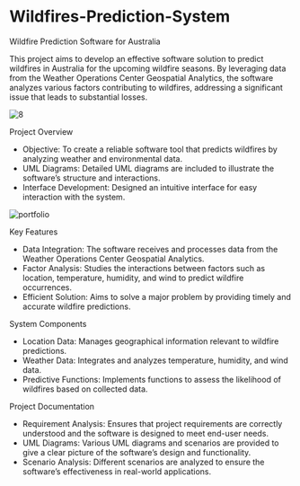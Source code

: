 # Wildfires-Prediction-System

Wildfire Prediction Software for Australia

This project aims to develop an effective software solution to predict wildfires in Australia for the upcoming wildfire seasons. By leveraging data from the Weather Operations Center Geospatial Analytics, the software analyzes various factors contributing to wildfires, addressing a significant issue that leads to substantial losses.

![8](https://github.com/Reemaharbi/Wildfires-Prediction-System/assets/97175030/947f1a04-d490-4b44-b3ad-b2d2bad90d14)

Project Overview
- Objective: To create a reliable software tool that predicts wildfires by analyzing weather and environmental data.
- UML Diagrams: Detailed UML diagrams are included to illustrate the software’s structure and interactions.
- Interface Development: Designed an intuitive interface for easy interaction with the system.

![portfolio](https://github.com/Reemaharbi/Wildfires-Prediction-System/assets/97175030/0c553ca0-66e6-4233-9767-624a9d91ecc4)

Key Features
- Data Integration: The software receives and processes data from the Weather Operations Center Geospatial Analytics.
- Factor Analysis: Studies the interactions between factors such as location, temperature, humidity, and wind to predict wildfire occurrences.
- Efficient Solution: Aims to solve a major problem by providing timely and accurate wildfire predictions.

System Components
- Location Data: Manages geographical information relevant to wildfire predictions.
- Weather Data: Integrates and analyzes temperature, humidity, and wind data.
- Predictive Functions: Implements functions to assess the likelihood of wildfires based on collected data.

Project Documentation
- Requirement Analysis: Ensures that project requirements are correctly understood and the software is designed to meet end-user needs.
- UML Diagrams: Various UML diagrams and scenarios are provided to give a clear picture of the software’s design and functionality.
- Scenario Analysis: Different scenarios are analyzed to ensure the software’s effectiveness in real-world applications.
